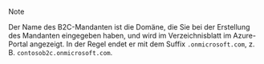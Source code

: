 > [!NOTE]
> Der Name des B2C-Mandanten ist die Domäne, die Sie bei der Erstellung des Mandanten eingegeben haben, und wird im Verzeichnisblatt im Azure-Portal angezeigt.  In der Regel endet er mit dem Suffix `.onmicrosoft.com`, z. B. `contosob2c.onmicrosoft.com`.
> 
> 

